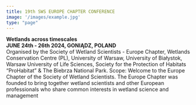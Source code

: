 ```yaml
---
title: 19th SWS EUROPE CHAPTER CONFERENCE
image: '/images/example.jpg'
type: "page"
---
```

**Wetlands across timescales**\
**JUNE 24th - 26th 2024, GONIĄDZ, POLAND**\
Organised by the Society of Wetland Scientists - Europe Chapter, Wetlands Conservation Centre (PL), University of Warsaw, University of Białystok, Warsaw University of Life Sciences, Society for the Protection of Habitats “ProHabitat” & The Biebrza National Park.
Scope: 
Welcome to the Europe Chapter of the Society of Wetland Scientists. The Europe Chapter was founded to bring together wetland scientists and other European professionals who share common interests in wetland science and management

